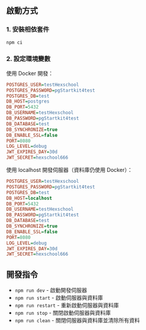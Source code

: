 ## 啟動方式

### 1. 安裝相依套件

```sh
npm ci
```

### 2. 設定環境變數

使用 Docker 開發：

```ini
POSTGRES_USER=testHexschool
POSTGRES_PASSWORD=pgStartkit4test
POSTGRES_DB=test
DB_HOST=postgres
DB_PORT=5432
DB_USERNAME=testHexschool
DB_PASSWORD=pgStartkit4test
DB_DATABASE=test
DB_SYNCHRONIZE=true
DB_ENABLE_SSL=false
PORT=8080
LOG_LEVEL=debug
JWT_EXPIRES_DAY=30d
JWT_SECRET=hexschool666
```

使用 localhost 開發伺服器（資料庫仍使用 Docker）：

```ini
POSTGRES_USER=testHexschool
POSTGRES_PASSWORD=pgStartkit4test
POSTGRES_DB=test
DB_HOST=localhost
DB_PORT=5432
DB_USERNAME=testHexschool
DB_PASSWORD=pgStartkit4test
DB_DATABASE=test
DB_SYNCHRONIZE=true
DB_ENABLE_SSL=false
PORT=8080
LOG_LEVEL=debug
JWT_EXPIRES_DAY=30d
JWT_SECRET=hexschool666
```

## 開發指令

- `npm run dev` - 啟動開發伺服器
- `npm run start` - 啟動伺服器與資料庫
- `npm run restart` - 重新啟動伺服器與資料庫
- `npm run stop` - 關閉啟動伺服器與資料庫
- `npm run clean` - 關閉伺服器與資料庫並清除所有資料
